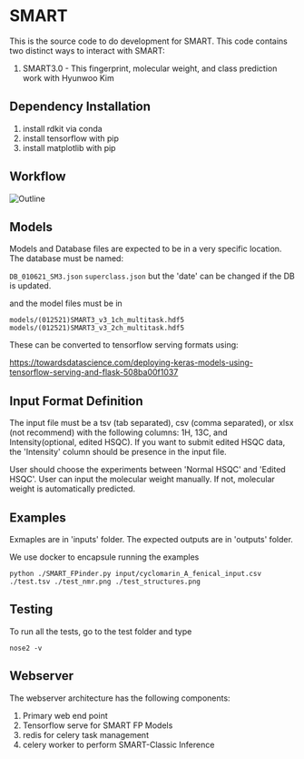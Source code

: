 # SMART

This is the source code to do development for SMART. This code contains two distinct ways to interact with SMART:

1. SMART3.0 - This fingerprint, molecular weight, and class prediction work with Hyunwoo Kim

## Dependency Installation

1. install rdkit via conda
1. install tensorflow with pip
1. install matplotlib with pip

## Workflow
![Outline](https://user-images.githubusercontent.com/51690359/105557399-01964180-5cc1-11eb-97f1-c14261193241.png)

## Models

Models and Database files are expected to be in a very specific location. The database must be named:

```DB_010621_SM3.json```
```superclass.json```
but the 'date' can be changed if the DB is updated.

and the model files must be in 

```
models/(012521)SMART3_v3_1ch_multitask.hdf5
models/(012521)SMART3_v3_2ch_multitask.hdf5

```

These can be converted to tensorflow serving formats using:

https://towardsdatascience.com/deploying-keras-models-using-tensorflow-serving-and-flask-508ba00f1037

## Input Format Definition

The input file must be a tsv (tab separated), csv (comma separated), or xlsx (not recommend) with the following columns: 1H, 13C, and Intensity(optional, edited HSQC).
If you want to submit edited HSQC data, the 'Intensity' column should be presence in the input file.

User should choose the experiments between 'Normal HSQC' and 'Edited HSQC'.
User can input the molecular weight manually. If not, molecular weight is automatically predicted.

## Examples
Exmaples are in 'inputs' folder.
The expected outputs are in 'outputs' folder.

We use docker to encapsule running the examples

```python ./SMART_FPinder.py input/cyclomarin_A_fenical_input.csv ./test.tsv ./test_nmr.png ./test_structures.png```

## Testing

To run all the tests, go to the test folder and type

```nose2 -v```

## Webserver

The webserver architecture has the following components:

1. Primary web end point
1. Tensorflow serve for SMART FP Models
1. redis for celery task management
1. celery worker to perform SMART-Classic Inference
